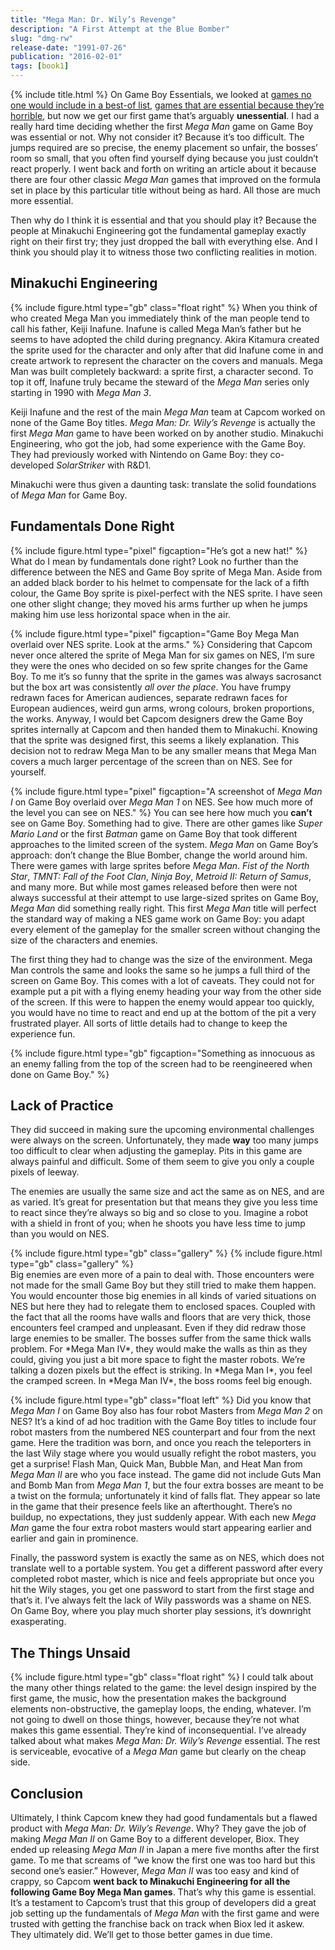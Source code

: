 ```yaml
---
title: "Mega Man: Dr. Wily’s Revenge"
description: "A First Attempt at the Blue Bomber"
slug: "dmg-rw"
release-date: "1991-07-26"
publication: "2016-02-01"
tags: [book1]
---
```

{% include title.html %}
On Game Boy Essentials, we looked at [games no one would include in a best-of list](/articles/cgb-auhe), [games that are essential because they’re horrible](/articles/dmg-yt), but now we get our first game that’s arguably **unessential**. I had a really hard time deciding whether the first *Mega Man* game on Game Boy was essential or not. Why not consider it? Because it’s too difficult. The jumps required are so precise, the enemy placement so unfair, the bosses’ room so small, that you often find yourself dying because you just couldn’t react properly. I went back and forth on writing an article about it because there are four other classic *Mega Man* games that improved on the formula set in place by this particular title without being as hard. All those are much more essential.

Then why do I think it is essential and that you should play it? Because the people at Minakuchi Engineering got the fundamental gameplay exactly right on their first try; they just dropped the ball with everything else. And I think you should play it to witness those two conflicting realities in motion.

## Minakuchi Engineering

{% include figure.html type="gb" class="float right" %}
When you think of who created Mega Man you immediately think of the man people tend to call his father, Keiji Inafune. Inafune is called Mega Man’s father but he seems to have adopted the child during pregnancy. Akira Kitamura created the sprite used for the character and only after that did Inafune come in and create artwork to represent the character on the covers and manuals. Mega Man was built completely backward: a sprite first, a character second. To top it off, Inafune truly became the steward of the *Mega Man* series only starting in 1990 with *Mega Man 3*.

Keiji Inafune and the rest of the main *Mega Man* team at Capcom worked on none of the Game Boy titles. *Mega Man: Dr. Wily’s Revenge* is actually the first *Mega Man* game to have been worked on by another studio. Minakuchi Engineering, who got the job, had some experience with the Game Boy. They had previously worked with Nintendo on Game Boy: they co-developed *SolarStriker* with R&D1.

Minakuchi were thus given a daunting task: translate the solid foundations of *Mega Man* for Game Boy.

## Fundamentals Done Right

{% include figure.html type="pixel" figcaption="He’s got a new hat!" %}
What do I mean by fundamentals done right? Look no further than the difference between the NES and Game Boy sprite of Mega Man. Aside from an added black border to his helmet to compensate for the lack of a fifth colour, the Game Boy sprite is pixel-perfect with the NES sprite. I have seen one other slight change; they moved his arms further up when he jumps making him use less horizontal space when in the air.

{% include figure.html type="pixel" figcaption="Game Boy Mega Man overlaid over NES sprite. Look at the arms." %}
Considering that Capcom never once altered the sprite of Mega Man for six games on NES, I’m sure they were the ones who decided on so few sprite changes for the Game Boy. To me it’s so funny that the sprite in the games was always sacrosanct but the box art was consistently *all over the place*. You have frumpy redrawn faces for American audiences, separate redrawn faces for European audiences, weird gun arms, wrong colours, broken proportions, the works. Anyway, I would bet Capcom designers drew the Game Boy sprites internally at Capcom and then handed them to Minakuchi. Knowing that the sprite was designed first, this seems a likely explanation. This decision not to redraw Mega Man to be any smaller means that Mega Man covers a much larger percentage of the screen than on NES. See for yourself.

{% include figure.html type="pixel" figcaption="A screenshot of *Mega Man I* on Game Boy overlaid over *Mega Man 1* on NES. See how much more of the level you can see on NES." %}
You can see here how much you **can’t** see on Game Boy. Something had to give. There are other games like *Super Mario Land* or the first *Batman* game on Game Boy that took different approaches to the limited screen of the system. *Mega Man* on Game Boy’s approach: don’t change the Blue Bomber, change the world around him. There were games with large sprites before *Mega Man*. *Fist of the North Star*, *TMNT: Fall of the Foot Clan*, *Ninja Boy*, *Metroid II: Return of Samus*, and many more. But while most games released before then were not always successful at their attempt to use large-sized sprites on Game Boy, *Mega Man* did something really right. This first *Mega Man* title will perfect the standard way of making a NES game work on Game Boy: you adapt every element of the gameplay for the smaller screen without changing the size of the characters and enemies.

The first thing they had to change was the size of the environment. Mega Man controls the same and looks the same so he jumps a full third of the screen on Game Boy. This comes with a lot of caveats. They could not for example put a pit with a flying enemy heading your way from the other side of the screen. If this were to happen the enemy would appear too quickly, you would have no time to react and end up at the bottom of the pit a very frustrated player. All sorts of little details had to change to keep the experience fun.

{% include figure.html type="gb" figcaption="Something as innocuous as an enemy falling from the top of the screen had to be reengineered when done on Game Boy." %}

## Lack of Practice

They did succeed in making sure the upcoming environmental challenges were always on the screen. Unfortunately, they made **way** too many jumps too difficult to clear when adjusting the gameplay. Pits in this game are always painful and difficult. Some of them seem to give you only a couple pixels of leeway.

The enemies are usually the same size and act the same as on NES, and are as varied. It’s great for presentation but that means they give you less time to react since they’re always so big and so close to you. Imagine a robot with a shield in front of you; when he shoots you have less time to jump than you would on NES.

<div class="gallery">
{% include figure.html type="gb" class="gallery" %}
{% include figure.html type="gb" class="gallery" %}
</div>
Big enemies are even more of a pain to deal with. Those encounters were not made for the small Game Boy but they still tried to make them happen. You would encounter those big enemies in all kinds of varied situations on NES but here they had to relegate them to enclosed spaces. Coupled with the fact that all the rooms have walls and floors that are very thick, those encounters feel cramped and unpleasant. Even if they did redraw those large enemies to be smaller. The bosses suffer from the same thick walls problem. For *Mega Man IV*, they would make the walls as thin as they could, giving you just a bit more space to fight the master robots. We’re talking a dozen pixels but the effect is striking. In *Mega Man I*, you feel the cramped screen. In *Mega Man IV*, the boss rooms feel big enough.

{% include figure.html type="gb" class="float left" %}
Did you know that *Mega Man I* on Game Boy also has four robot Masters from *Mega Man 2* on NES? It’s a kind of ad hoc tradition with the Game Boy titles to include four robot masters from the numbered NES counterpart and four from the next game. Here the tradition was born, and once you reach the teleporters in the last Wily stage where you would usually refight the robot masters, you get a surprise! Flash Man, Quick Man, Bubble Man, and Heat Man from *Mega Man II* are who you face instead. The game did not include Guts Man and Bomb Man from *Mega Man 1*, but the four extra bosses are meant to be a twist on the formula; unfortunately it kind of falls flat. They appear so late in the game that their presence feels like an afterthought. There’s no buildup, no expectations, they just suddenly appear. With each new *Mega Man* game the four extra robot masters would start appearing earlier and earlier and gain in prominence.

Finally, the password system is exactly the same as on NES, which does not translate well to a portable system. You get a different password after every completed robot master, which is nice and feels appropriate but once you hit the Wily stages, you get one password to start from the first stage and that’s it. I’ve always felt the lack of Wily passwords was a shame on NES. On Game Boy, where you play much shorter play sessions, it’s downright exasperating.

## The Things Unsaid

{% include figure.html type="gb" class="float right" %}
I could talk about the many other things related to the game: the level design inspired by the first game, the music, how the presentation makes the background elements non-obstructive, the gameplay loops, the ending, whatever. I’m not going to dwell on those things, however, because they’re not what makes this game essential. They’re kind of inconsequential. I’ve already talked about what makes *Mega Man: Dr. Wily’s Revenge* essential. The rest is serviceable, evocative of a *Mega Man* game but clearly on the cheap side.

## Conclusion

Ultimately, I think Capcom knew they had good fundamentals but a flawed product with *Mega Man: Dr. Wily’s Revenge*. Why? They gave the job of making *Mega Man II* on Game Boy to a different developer, Biox. They ended up releasing *Mega Man II* in Japan a mere five months after the first game. To me that screams of “we know the first one was too hard but this second one’s easier.” However, *Mega Man II* was too easy and kind of crappy, so Capcom **went back to Minakuchi Engineering for all the following Game Boy Mega Man games**. That’s why this game is essential. It’s a testament to Capcom’s trust that this group of developers did a great job setting up the fundamentals of *Mega Man* with the first game and were trusted with getting the franchise back on track when Biox led it askew. They ultimately did. We’ll get to those better games in due time.